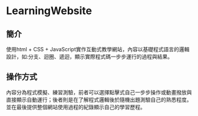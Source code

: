 # LearningWebsite

## 簡介
使用html + CSS + JavaScript實作互動式教學網站，內容以基礎程式語言的邏輯設計，如:分支、迴圈、遞迴，顯示實際程式碼一步步運行的過程與結果。

## 操作方式
內容分為程式模擬、練習測驗，前者可以選擇點擊式自己一步步操作或動畫撥放與直接顯示自動運行；後者則是在了解程式邏輯後於隨機出題測驗自己的熟悉程度。並在最後提供整個網站使用過程的紀錄顯示自己的學習歷程。
